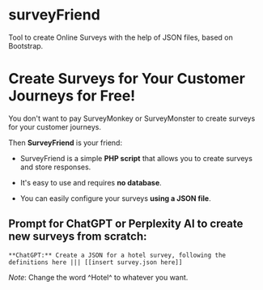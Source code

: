 # surveyFriend
Tool to create Online Surveys with the help of JSON files, based on Bootstrap.

# Create Surveys for Your Customer Journeys for Free!

You don't want to pay SurveyMonkey or SurveyMonster to create surveys for your customer journeys.

Then **SurveyFriend** is your friend:

- SurveyFriend is a simple **PHP script** that allows you to create surveys and store responses.

- It's easy to use and requires **no database**.

- You can easily configure your surveys **using a JSON file**.

## Prompt for ChatGPT or Perplexity AI to create new surveys from scratch:

  `
  **ChatGPT:** Create a JSON for a hotel survey, following the definitions here ||| [[insert survey.json here]]
  `

  *Note*: Change the word ^Hotel^ to whatever you want.
